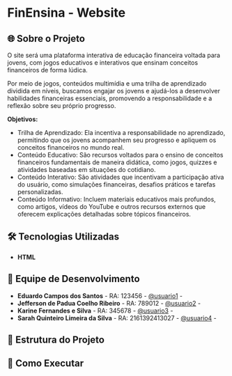 # FinEnsina - Website

## 🌐 Sobre o Projeto
O site será uma plataforma interativa de educação financeira voltada para jovens, com jogos educativos e interativos que ensinam conceitos financeiros de forma lúdica. 

Por meio de jogos, conteúdos multimídia e uma trilha de aprendizado dividida em níveis, buscamos engajar os jovens e ajudá-los a desenvolver habilidades financeiras essenciais, promovendo a responsabilidade e a reflexão sobre seu próprio progresso.

**Objetivos:**
- Trilha de Aprendizado: Ela incentiva a responsabilidade no aprendizado, permitindo que os jovens acompanhem seu progresso e apliquem os conceitos financeiros no mundo real.
- Conteúdo Educativo: São recursos voltados para o ensino de conceitos financeiros fundamentais de maneira didática, como jogos, quizzes e atividades baseadas em situações do cotidiano.  
- Conteúdo Interativo: São atividades que incentivam a participação ativa do usuário, como simulações financeiras, desafios práticos e tarefas personalizadas. 
- Conteúdo Informativo: Incluem materiais educativos mais profundos, como artigos, vídeos do YouTube e outros recursos externos que oferecem explicações detalhadas sobre tópicos financeiros.

## 🛠️ Tecnologias Utilizadas
- **HTML**

## 👥 Equipe de Desenvolvimento
- **Eduardo Campos dos Santos** - RA: 123456 - [@usuario1](https://github.com/usuario1) - 
- **Jefferson de Padua Coelho Ribeiro** - RA: 789012 - [@usuario2](https://github.com/usuario2) - 
- **Karine Fernandes e Silva** - RA: 345678 - [@usuario3](https://github.com/usuario3) -
- **Sarah Quinteiro Limeira da Silva** - RA: 2161392413027 - [@usuario4](https://github.com/usuario4) -  

## 📂 Estrutura do Projeto

## 🚀 Como Executar

